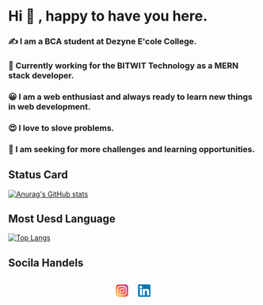 # Hi :wave: , happy to have you here.

### :writing_hand: I am a BCA student at Dezyne E'cole College.

### :office: Currently working for the BITWIT Technology as a MERN stack developer.

### :grinning: I am a web enthusiast and always ready to learn new things in web development.

### :heart_eyes: I love to slove problems.

### :monocle_face: I am seeking for more challenges and learning opportunities.

## Status Card

[![Anurag's GitHub stats](https://github-readme-stats.vercel.app/api?username=YASH1730&theme=dracula)](https://github.com/anuraghazra/github-readme-stats)

## Most Uesd Language

[![Top Langs](https://github-readme-stats.vercel.app/api/top-langs/?username=YASH1730)](https://github.com/anuraghazra/github-readme-stats)


## Socila Handels 
<div style = "display:flex; gap : 20px; flex-direction : row; align-items: center; justify-content : center"> 

<a href="https://www.instagram.com/_yash_3002/"><img src="https://raw.githubusercontent.com/YASH1730/YASH1730/master/images/instagram.svg"  alt="Intagram" width="25px"/></a>


<a href="https://www.linkedin.com/in/yashwant-sahu-4309b8195/"><img src="https://raw.githubusercontent.com/YASH1730/YASH1730/master/images/linkedin.svg"  alt="Intagram" width="25px"/></a>

</div>
